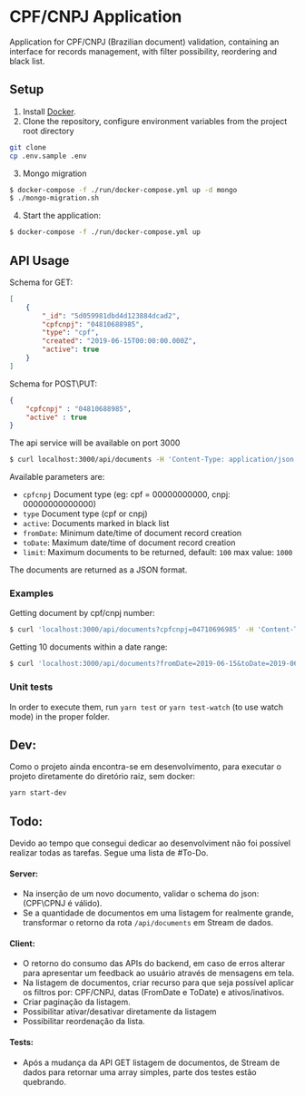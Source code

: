 # CPF/CNPJ Application

Application for CPF/CNPJ (Brazilian document) validation, containing an interface for records management, with filter possibility, reordering and black list.

## Setup

1. Install [Docker](https://www.docker.com/get-docker).
2. Clone the repository, configure environment variables from the project root directory

  ```sh
  git clone
  cp .env.sample .env
  ```

3. Mongo migration

  ```sh
  $ docker-compose -f ./run/docker-compose.yml up -d mongo
  $ ./mongo-migration.sh
  ```

4. Start the application:

  ```sh
  $ docker-compose -f ./run/docker-compose.yml up
  ```

## API Usage

Schema for GET:
```json
[
    {
        "_id": "5d059981dbd4d123884dcad2",
        "cpfcnpj": "04810688985",
        "type": "cpf",
        "created": "2019-06-15T00:00:00.000Z",
        "active": true
    }
]
```

Schema for POST\PUT:
```json
{ 
    "cpfcnpj" : "04810688985", 
    "active" : true
}
```

The api service will be available on port 3000

```sh
$ curl localhost:3000/api/documents -H 'Content-Type: application/json'
```

Available parameters are:

* `cpfcnpj` Document type (eg: cpf = 00000000000, cnpj: 00000000000000)
* `type` Document type (cpf or cnpj)
* `active`: Documents marked in black list
* `fromDate`: Minimum date/time of document record creation
* `toDate`: Maximum date/time of document record creation
* `limit`: Maximum documents to be returned, default: `100` max value: `1000`


The documents are returned as a JSON format.

### Examples

Getting document by cpf/cnpj number:

```sh
$ curl 'localhost:3000/api/documents?cpfcnpj=04710696985' -H 'Content-Type: application/json'
```

Getting 10 documents within a date range:

```sh
$ curl 'localhost:3000/api/documents?fromDate=2019-06-15&toDate=2019-06-16&limit=10' -H 'Content-Type: application/json'
```

### Unit tests

In order to execute them, run `yarn test` or `yarn test-watch` (to use watch mode) in the proper folder.


## Dev:
Como o projeto ainda encontra-se em desenvolvimento, para executar o projeto diretamente do diretório raiz, sem docker:

```sh
yarn start-dev
```

## Todo:
Devido ao tempo que consegui dedicar ao desenvolviment não foi possível realizar todas as tarefas.
Segue uma lista de #To-Do.

#### Server:
- Na inserção de um novo documento, validar o schema do json: (CPF\CPNJ é válido).
- Se a quantidade de documentos em uma listagem for realmente grande, transformar o retorno da rota `/api/documents` em Stream de dados.


#### Client:
- O retorno do consumo das APIs do backend, em caso de erros alterar para apresentar um feedback ao usuário através de mensagens em tela.
- Na listagem de documentos, criar recurso para que seja possível aplicar os filtros por: CPF/CNPJ, datas (FromDate e ToDate) e ativos/inativos.
- Criar paginação da listagem.
- Possibilitar ativar/desativar diretamente da listagem
- Possibilitar reordenação da lista.


#### Tests:
- Após a mudança da API GET listagem de documentos, de Stream de dados para retornar uma array simples, parte dos testes estão quebrando.
